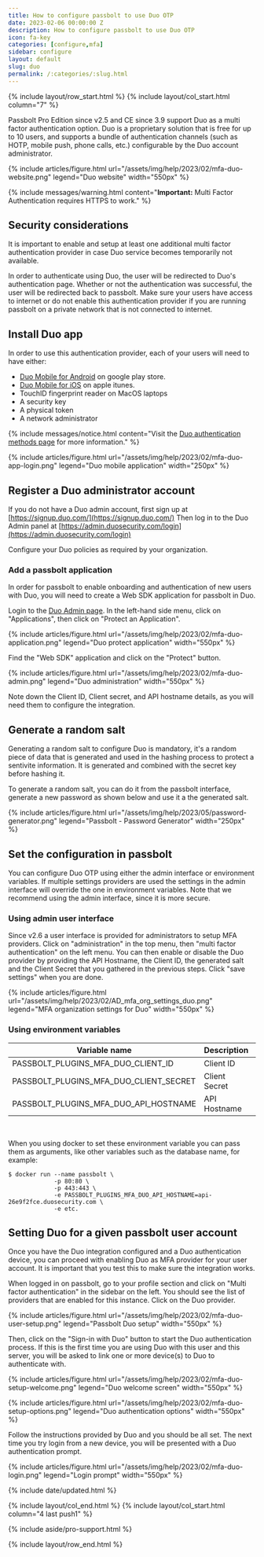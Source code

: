```yaml
---
title: How to configure passbolt to use Duo OTP
date: 2023-02-06 00:00:00 Z
description: How to configure passbolt to use Duo OTP
icon: fa-key
categories: [configure,mfa]
sidebar: configure
layout: default
slug: duo
permalink: /:categories/:slug.html
---
```


{% include layout/row_start.html %}
{% include layout/col_start.html column="7" %}

Passbolt Pro Edition since v2.5 and CE since 3.9 support Duo as a multi factor authentication option.
Duo is a proprietary solution that is free for up to 10 users, and supports a bundle
of authentication channels (such as HOTP, mobile push, phone calls, etc.) configurable
by the Duo account administrator.

{% include articles/figure.html
    url="/assets/img/help/2023/02/mfa-duo-website.png"
    legend="Duo website"
    width="550px"
%}

{% include messages/warning.html
    content="**Important:** Multi Factor Authentication requires HTTPS to work."
%}

## Security considerations

It is important to enable and setup at least one additional multi factor authentication 
provider in case Duo service becomes temporarily not available.

In order to authenticate using Duo, the user will be redirected to Duo's authentication
page. Whether or not the authentication was successful, the user will be redirected back
to passbolt. Make sure your users have access to internet or do
not enable this authentication provider if you are running passbolt on a private network
that is not connected to internet.

## Install Duo app

In order to use this authentication provider, each of your users will need to have either:
- [Duo Mobile for Android](https://play.google.com/store/apps/details?id=com.duosecurity.duomobile&hl=en) on google play store.
- [Duo Mobile for iOS](https://itunes.apple.com/us/app/duo-mobile/id422663827?mt=8) on apple itunes.
- TouchID fingerprint reader on MacOS laptops
- A security key
- A physical token
- A network administrator

{% include messages/notice.html
    content="Visit the [Duo authentication methods page](https://duo.com/product/multi-factor-authentication-mfa/authentication-methods) for more information."
%}

{% include articles/figure.html
    url="/assets/img/help/2023/02/mfa-duo-app-login.png"
    legend="Duo mobile application"
    width="250px"
%}

## Register a Duo administrator account

If you do not have a Duo admin account, first sign up at [https://signup.duo.com/](https://signup.duo.com/)
Then log in to the Duo Admin panel at [https://admin.duosecurity.com/login](https://admin.duosecurity.com/login)

Configure your Duo policies as required by your organization.

### Add a passbolt application 

In order for passbolt to enable onboarding and authentication of new users with Duo,
you will need to create a Web SDK application for passbolt in Duo.

Login to the [Duo Admin page](https://admin.duosecurity.com/login).
In the left-hand side menu, click on "Applications", then click on "Protect an Application".

{% include articles/figure.html
    url="/assets/img/help/2023/02/mfa-duo-application.png"
    legend="Duo protect application"
    width="550px"
%}

Find the "Web SDK" application and click on the "Protect" button.

{% include articles/figure.html
    url="/assets/img/help/2023/02/mfa-duo-admin.png"
    legend="Duo administration"
    width="550px"
%}

Note down the Client ID, Client secret, and API hostname details, as you will need them to configure the integration.

## Generate a random salt

Generating a random salt to configure Duo is mandatory, it's a random piece of data that is generated and used in the hashing process to protect a sentivite information. It is generated and combined with the secret key before hashing it.

To generate a random salt, you can do it from the passbolt interface, generate a new password as shown below and use it a the generated salt. 

{% include articles/figure.html
    url="/assets/img/help/2023/05/password-generator.png"
    legend="Passbolt - Password Generator"
    width="250px"
%}


## Set the configuration in passbolt

You can configure Duo OTP using either the admin interface or environment variables. 
If multiple settings providers are used the settings in the admin interface will override the one in environment 
variables. Note that we recommend using the admin interface, since it is more secure.

### Using admin user interface

Since v2.6 a user interface is provided for administrators to setup MFA providers.
Click on "administration" in the top menu, then "multi factor authentication" on the left menu.
You can then enable or disable the Duo provider by providing the API Hostname, the Client ID, the generated salt and the Client Secret that you gathered in the previous steps. Click "save settings" when you are done.

{% include articles/figure.html
    url="/assets/img/help/2023/02/AD_mfa_org_settings_duo.png"
    legend="MFA organization settings for Duo"
    width="550px"
%}

### Using environment variables

<table class="table-parameters">
<thead>
    <tr>
        <th>Variable name</th>
        <th>Description</th>
        <th>Type</th>
    </tr>
</thead>
<tbody>
    <tr>
        <td>PASSBOLT_PLUGINS_MFA_DUO_CLIENT_ID</td>
        <td>Client ID</td>
        <td>string</td>
    </tr>
    <tr>
        <td>PASSBOLT_PLUGINS_MFA_DUO_CLIENT_SECRET</td>
        <td>Client Secret</td>
        <td>string</td>
    </tr>
    <tr>
        <td>PASSBOLT_PLUGINS_MFA_DUO_API_HOSTNAME</td>
        <td>API Hostname</td>
        <td>string</td>
    </tr>
</tbody>
</table>
<br>

When you using docker to set these environment variable you can pass them as arguments,
like other variables such as the database name, for example:

```
$ docker run --name passbolt \
             -p 80:80 \
             -p 443:443 \
             -e PASSBOLT_PLUGINS_MFA_DUO_API_HOSTNAME=api-26e9f2fce.duosecurity.com \
             -e etc.
```

## Setting Duo for a given passbolt user account

Once you have the Duo integration configured and a Duo authentication device, you can proceed
with enabling Duo as MFA provider for your user account. It is important that you test this to
make sure the integration works.

When logged in on passbolt, go to your profile section and click on "Multi factor authentication"
in the sidebar on the left. You should see the list of providers that are enabled for this instance.
Click on the Duo provider.

{% include articles/figure.html
    url="/assets/img/help/2023/02/mfa-duo-user-setup.png"
    legend="Passbolt Duo setup"
    width="550px"
%}

Then, click on the "Sign-in with Duo" button to start the Duo authentication process. If this is
the first time you are using Duo with this user and this server, you will be asked to link one or
more device(s) to Duo to authenticate with.

{% include articles/figure.html
    url="/assets/img/help/2023/02/mfa-duo-setup-welcome.png"
    legend="Duo welcome screen"
    width="550px"
%}

{% include articles/figure.html
    url="/assets/img/help/2023/02/mfa-duo-setup-options.png"
    legend="Duo authentication options"
    width="550px"
%}

Follow the instructions provided by Duo and you should be all set.
The next time you try login from a new device, you will be presented with a Duo 
authentication prompt.

{% include articles/figure.html
    url="/assets/img/help/2023/02/mfa-duo-login.png"
    legend="Login prompt"
    width="550px"
%}

{% include date/updated.html %}

{% include layout/col_end.html %}
{% include layout/col_start.html column="4 last push1" %}

{% include aside/pro-support.html %}

{% include layout/row_end.html %}
